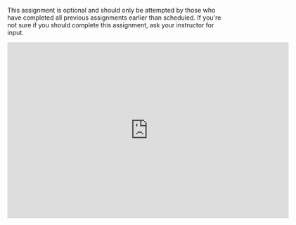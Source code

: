 This assignment is optional and should only be attempted by those who have completed all previous assignments earlier than scheduled. If you're not sure if you should complete this assignment, ask your instructor for input.

<iframe src="https://player.vimeo.com/video/173536012" width="640" height="400" frameborder="0" webkitallowfullscreen="" mozallowfullscreen="" allowfullscreen=""></iframe>